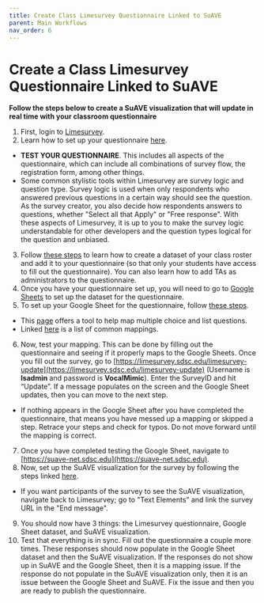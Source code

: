 ```yaml
---
title: Create Class Limesurvey Questionnaire Linked to SuAVE
parent: Main Workflows
nav_order: 6
---
```


# Create a Class Limesurvey Questionnaire Linked to SuAVE

**Follow the steps below to create a SuAVE visualization that will update in real time with your classroom questionnaire**

1. First, login to [Limesurvey](https://limesurvey.sdsc.edu/limesurvey/index.php/admin/authentication/sa/login).
2. Learn how to set up your questionnaire [here](https://suave-ucsd.github.io/SuAVE-Documentation/limesurvey_suave/limesurvey_setup.html).
  - **TEST YOUR QUESTIONNAIRE**. This includes all aspects of the questionnaire, which can include all combinations of survey flow, the registration form, among other things.
  - Some common stylistic tools within Limesurvey are survey logic and question type. Survey logic is used when only respondents who answered previous questions in a certain way should see the question. As the survey creator, you also decide how respondents answers to questions, whether "Select all that Apply" or "Free response". With these aspects of Limesurvey, it is up to you to make the survey logic understandable for other developers and the question types logical for the question and unbiased.
3. Follow [these steps](https://suave-ucsd.github.io/SuAVE-Documentation/limesurvey_suave/Preparing%20a%20class%20roster%20for%20import%20in%20LimeSurvey.html) to learn how to create a dataset of your class roster and add it to your questionnaire (so that only your students have access to fill out the questionnaire). You can also learn how to add TAs as administrators to the questionnaire.    
4. Once you have your questionnaire set up, you will need to go to [Google Sheets](https://docs.google.com/spreadsheets) to set up the dataset for the questionnaire.
5. To set up your Google Sheet for the questionnaire, follow [these steps](https://suave-ucsd.github.io/SuAVE-Documentation/limesurvey_suave/google_sheets_setup.html).
  - This [page](https://suave-ucsd.github.io/SuAVE-Documentation/limesurvey_suave/multiple_response_formatting_tool.html) offers a tool to help map multiple choice and list questions.
  - Linked [here](https://docs.google.com/spreadsheets/d/1BHOFtE8XwGCOsY9aGsUU6Ry-yHPXv6geGDwmgvBQP1I/edit#gid=539759871) is a list of common mappings.
6. Now, test your mapping. This can be done by filling out the questionnaire and seeing if it properly maps to the Google Sheets. Once you fill out the survey, go to [https://limesurvey.sdsc.edu/limesurvey-update](https://limesurvey.sdsc.edu/limesurvey-update) (Username is **lsadmin** and password is **VocalMimic**). Enter the SurveyID and hit “Update”. If a message populates on the screen and the Google Sheet updates, then you can move to the next step.
  - If nothing appears in the Google Sheet after you have completed the questionnaire, that means you have messed up a mapping or skipped a step. Retrace your steps and check for typos. Do not move forward until the mapping is correct.
7. Once you have completed testing the Google Sheet, navigate to [https://suave-net.sdsc.edu](https://suave-net.sdsc.edu).
8. Now, set up the SuAVE visualization for the survey by following the steps linked [here](https://suave-ucsd.github.io/SuAVE-Documentation/limesurvey_suave/suave_setup.html).
  - If you want participants of the survey to see the SuAVE visualization, navigate back to Limesurvey; go to "Text Elements" and link the survey URL in the "End message".
9. You should now have 3 things: the Limesurvey questionnaire, Google Sheet dataset, and SuAVE visualization.
10. Test that everything is in sync. Fill out the questionnaire a couple more times. These responses should now populate in the Google Sheet dataset and then the SuAVE visualization. If the responses do not show up in SuAVE and the Google Sheet, then it is a mapping issue. If the response do not populate in the SuAVE visualization only, then it is an issue between the Google Sheet and SuAVE. Fix the issue and then you are ready to publish the questionnaire.


